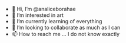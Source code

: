 - 👋 Hi, I’m @analiceborahae
- 👀 I’m interested in art
- 🌱 I’m currently learning of everything 
- 💞️ I’m looking to collaborate as much as I can
- 📫 How to reach me ... I do not know exactly 

<!---
analiceborahae/analiceborahae is a ✨ special ✨ repository because its `README.md` (this file) appears on your GitHub profile.
You can click the Preview link to take a look at your changes.
--->
